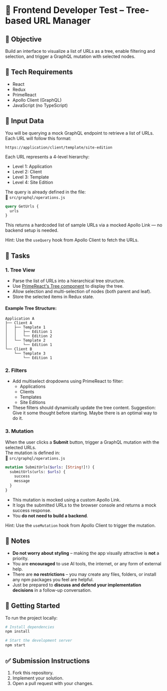 # 🧪 Frontend Developer Test – Tree-based URL Manager

## 🧠 Objective

Build an interface to visualize a list of URLs as a tree, enable filtering and selection, and trigger a GraphQL mutation with selected nodes.

## 🧰 Tech Requirements

- React
- Redux
- PrimeReact
- Apollo Client (GraphQL)
- JavaScript (no TypeScript)

## 🔗 Input Data

You will be querying a mock GraphQL endpoint to retrieve a list of URLs. Each URL will follow this format:

```
https://application/client/template/site-edition
```

Each URL represents a 4-level hierarchy:
- Level 1: Application
- Level 2: Client
- Level 3: Template
- Level 4: Site Edition

The query is already defined in the file:  
📄 `src/graphql/operations.js`

```graphql
query GetUrls {
  urls
}
```

This returns a hardcoded list of sample URLs via a mocked Apollo Link — no backend setup is needed.

Hint: Use the `useQuery` hook from Apollo Client to fetch the URLs.

## 🧱 Tasks

### 1. Tree View

- Parse the list of URLs into a hierarchical tree structure.
- Use [PrimeReact's Tree component](https://primereact.org/tree/) to display the tree.
- Allow selection and multi-selection of nodes (both parent and leaf).
- Store the selected items in Redux state.

#### Example Tree Structure:

```
Application A
├── Client A
│   ├── Template 1
│   │   ├── Edition 1
│   │   └── Edition 2
│   └── Template 2
│       └── Edition 1
└── Client B
    └── Template 3
        └── Edition 1
```

### 2. Filters

- Add multiselect dropdowns using PrimeReact to filter:
  - Applications
  - Clients
  - Templates
  - Site Editions
- These filters should dynamically update the tree content.
Suggestion: Give it some thought before starting. Maybe there is an optimal way to do it. 

### 3. Mutation

When the user clicks a **Submit** button, trigger a GraphQL mutation with the selected URLs.  
The mutation is defined in:  
📄 `src/graphql/operations.js`

```graphql
mutation SubmitUrls($urls: [String!]!) {
  submitUrls(urls: $urls) {
    success
    message
  }
}
```

- This mutation is mocked using a custom Apollo Link.
- It logs the submitted URLs to the browser console and returns a mock success response.
- You **do not need to build a backend**.

Hint: Use the `useMutation` hook from Apollo Client to trigger the mutation.

## 📝 Notes

- **Do not worry about styling** – making the app visually attractive is **not** a priority.
- You are **encouraged** to use AI tools, the internet, or any form of external help.
- There are **no restrictions** – you may create any files, folders, or install any npm packages you feel are helpful.
- Just be prepared to **discuss and defend your implementation decisions** in a follow-up conversation.

## 🚀 Getting Started

To run the project locally:

```bash
# Install dependencies
npm install

# Start the development server
npm start
```

## ✅ Submission Instructions

1. Fork this repository.
2. Implement your solution.
3. Open a pull request with your changes.
